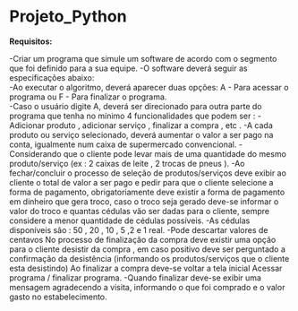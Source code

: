 # Projeto_Python
 **Requisitos:** 
 
 -Criar um programa que simule um software de acordo com o segmento que foi definido para a sua equipe. 
 -O software deverá seguir as especificações abaixo:  
   -Ao executar o algoritmo, deverá aparecer duas opções: 
     A - Para acessar o programa ou F - Para finalizar o programa.  
 -Caso o usuário digite A, deverá ser direcionado para outra parte do programa que tenha no mínimo 4 funcionalidades que podem ser : 
   -Adicionar produto , adicionar serviço , finalizar a compra , etc . 
 -A cada produto ou serviço selecionado, deverá aumentar o valor a ser pago na conta, igualmente num caixa de supermercado convencional. 
 -Considerando que o cliente pode levar mais de uma quantidade do mesmo produto/serviço (ex : 2 caixas de leite , 2 trocas de pneus ). 
 -Ao fechar/concluir o processo de seleção de produtos/serviços deve exibir ao cliente o total de valor a ser pago e pedir para que o cliente selecione a forma de pagamento, obrigatoriamente deve existir a forma de pagamento em dinheiro que gera troco, caso o troco seja gerado deve-se informar o valor do troco e quantas cédulas vão ser dadas para o cliente, sempre considere a menor quantidade de cédulas possíveis. 
 -As cédulas disponíveis são : 50 , 20 , 10 , 5 ,2 e 1 real. 
 -Pode descartar valores de centavos  No processo de finalização da compra deve existir uma opção para o cliente desistir da compra , em caso positivo deve ser perguntado a confirmação da desistência (informando os produtos/serviços que o cliente esta desistindo) Ao finalizar a compra deve-se voltar a tela inicial Acessar programa / finalizar programa. 
 -Quando finalizar deve-se exibir uma mensagem agradecendo a visita, informando o que foi comprado e o valor gasto no estabelecimento.
 
